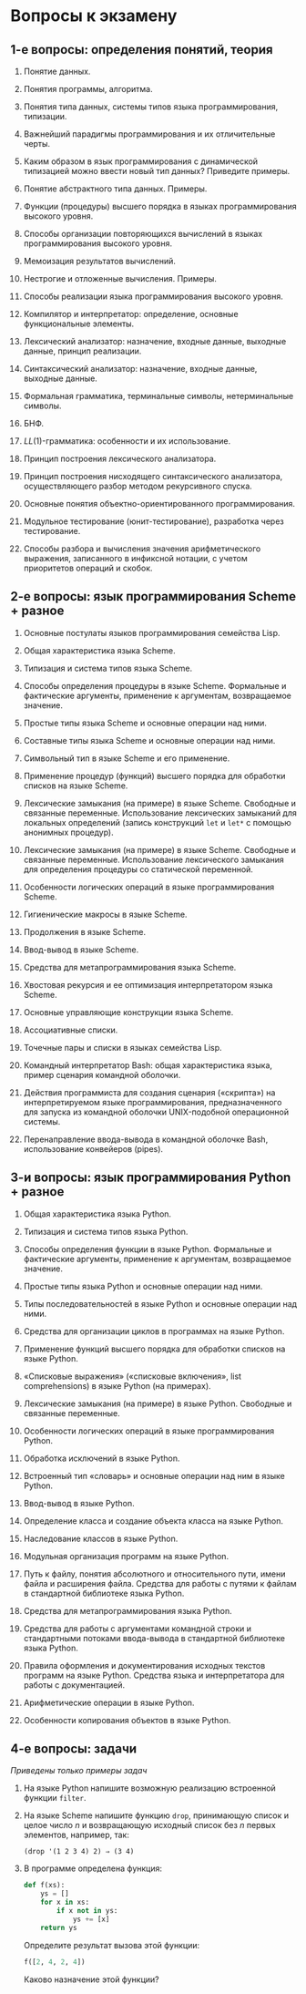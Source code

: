 # Вопросы к экзамену

## 1-е вопросы: определения понятий, теория

1.  Понятие данных.

2.  Понятия программы, алгоритма.

3.  Понятия типа данных, системы типов языка программирования, типизации.

4.  Важнейший парадигмы программирования и их отличительные черты.

5.  Каким образом в язык программирования с динамической типизацией можно ввести новый тип данных? Приведите примеры.

6.  Понятие абстрактного типа данных. Примеры.

7.  Функции (процедуры) высшего порядка в языках программирования высокого уровня.

8.  Способы организации повторяющихся вычислений в языках программирования высокого уровня.

9.  Мемоизация результатов вычислений.

10. Нестрогие и отложенные вычисления. Примеры.

11. Способы реализации языка программирования высокого уровня.

12. Компилятор и интерпретатор: определение, основные функциональные элементы.

13. Лексический анализатор: назначение, входные данные, выходные данные, принцип реализации.

14. Синтаксический анализатор: назначение, входные данные, выходные данные.

15. Формальная грамматика, терминальные символы, нетерминальные символы.

16. БНФ.

17. $LL(1)$-грамматика: особенности и их использование.

18. Принцип построения лексического анализатора.

19. Принцип построения нисходящего синтаксического анализатора, осуществляющего разбор методом рекурсивного спуска.

20. Основные понятия объектно-ориентированного программирования.

21. Модульное тестирование (юнит-тестирование), разработка через тестирование.

22. Способы разбора и вычисления значения арифметического выражения, записанного в инфиксной нотации, с учетом приоритетов операций и скобок.

## 2-е вопросы: язык программирования Scheme + разное

1.  Основные постулаты языков программирования семейства Lisp.

2.  Общая характеристика языка Scheme.

3.  Типизация и система типов языка Scheme.

4.  Способы определения процедуры в языке Scheme. Формальные и фактические аргументы, применение к аргументам, возвращаемое значение.

5.  Простые типы языка Scheme и основные операции над ними.

6.  Составные типы языка Scheme и основные операции над ними.

7.  Символьный тип в языке Scheme и его применение.

8.  Применение процедур (функций) высшего порядка для обработки списков на языке Scheme.

9.  Лексические замыкания (на примере) в языке Scheme. Свободные и связанные переменные. Использование лексических замыканий для локальных определений (запись конструкций `let` и `let*` с помощью анонимных процедур).

10. Лексические замыкания (на примере) в языке Scheme. Свободные и связанные переменные. Использование лексического замыкания для определения процедуры со статической переменной.

11. Особенности логических операций в языке программирования Scheme.

12. Гигиенические макросы в языке Scheme.

13. Продолжения в языке Scheme.

14. Ввод-вывод в языке Scheme.

15. Средства для метапрограммирования языка Scheme.

16. Хвостовая рекурсия и ее оптимизация интерпретатором языка Scheme.

17. Основные управляющие конструкции языка Scheme.

18. Ассоциативные списки.

19. Точечные пары и списки в языках семейства Lisp.

20. Командный интерпретатор Bash: общая характеристика языка, пример сценария командной оболочки.

21. Действия программиста для создания сценария («скрипта») на интерпретируемом языке программирования, предназначенного для запуска из командной оболочки UNIX-подобной операционной системы.

22. Перенаправление ввода-вывода в командной оболочке Bash, использование конвейеров (pipes).

## 3-и вопросы: язык программирования Python + разное

1.  Общая характеристика языка Python.

2.  Типизация и система типов языка Python.

3.  Способы определения функции в языке Python. Формальные и фактические аргументы, применение к аргументам, возвращаемое значение.

4.  Простые типы языка Python и основные операции над ними.

5.  Типы последовательностей в языке Python и основные операции над ними.

6.  Средства для организации циклов в программах на языке Python.

7.  Применение функций высшего порядка для обработки списков на языке Python.

8.  «Списковые выражения» («cписковые включения», list comprehensions) в языке Python (на примерах).

9. Лексические замыкания (на примере) в языке Python. Свободные и связанные переменные. 

10. Особенности логических операций в языке программирования Python.

11. Обработка исключений в языке Python.

12. Встроенный тип «словарь» и основные операции над ним в языке Python.

13. Ввод-вывод в языке Python.

14. Определение класса и создание объекта класса на языке Python.

15. Наследование классов в языке Python.

16. Модульная организация программ на языке Python.

17. Путь к файлу, понятия абсолютного и относительного пути, имени файла и расширения файла. Средства для работы с путями к файлам в стандартной библиотеке языка Python.

18. Средства для метапрограммирования языка Python.

19. Средства для работы с аргументами командной строки и стандартными потоками ввода-вывода в стандартной библиотеке языка Python.

20. Правила оформления и документирования исходных текстов программ на языке Python. Средства языка и интерпретатора для работы с документацией.

21. Арифметические операции в языке Python.

22. Особенности копирования объектов в языке Python.

## 4-е вопросы: задачи

*Приведены только примеры задач* 

1.  На языке Python напишите возможную реализацию встроенной функции `filter`.

2.  На языке Scheme напишите функцию `drop`, принимающую список и целое число $n$ и возвращающую исходный список без $n$ первых элементов, например, так:

    ```nohighlight
    (drop '(1 2 3 4) 2) ⇒ (3 4)
    ```

3.  В программе определена функция:

    ```python
    def f(xs):
        ys = []
        for x in xs:
            if x not in ys:
                ys += [x]
        return ys
    ```
    
    Определите результат вызова этой функции:
    
    ```python
    f([2, 4, 2, 4])
    ```
    
    Каково назначение этой функции?

